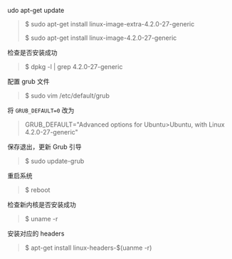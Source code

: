 udo apt-get update
>
> $ sudo apt-get install linux-image-extra-4.2.0-27-generic
>
> $ sudo apt-get install linux-image-4.2.0-27-generic

检查是否安装成功

> $ dpkg -l | grep 4.2.0-27-generic

配置 grub 文件

> $ sudo vim /etc/default/grub

将 `GRUB_DEFAULT=0` 改为

> GRUB_DEFAULT="Advanced options for Ubuntu>Ubuntu, with Linux 4.2.0-27-generic"

保存退出，更新 Grub 引导

> $ sudo update-grub

重启系统

> $ reboot

检查新内核是否安装成功

> $ uname -r

安装对应的 headers

> $ apt-get install   linux-headers-$(uanme -r)
